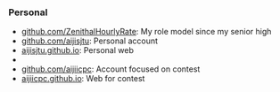 

<!--
**aijiicpc/aijiicpc** is a ✨ _special_ ✨ repository because its `README.md` (this file) appears on your GitHub profile.-->

### Personal

* [github.com/ZenithalHourlyRate](https://github.com/ZenithalHourlyRate): My role model since my senior high
* [github.com/aijisjtu](https://github.com/aijisjtu): Personal account
* [aijisjtu.github.io](https://aijisjtu.github.io): Personal web
* 
* [github.com/aijiicpc](https://github.com/aijiicpc): Account focused on contest
* [aijiicpc.github.io](https://aijiicpc.github.io):  Web for contest
